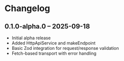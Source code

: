 # Changelog

## 0.1.0-alpha.0 – 2025-09-18

- Initial alpha release
- Added HttpApiService and makeEndpoint
- Basic Zod integration for request/response validation
- Fetch-based transport with error handling
